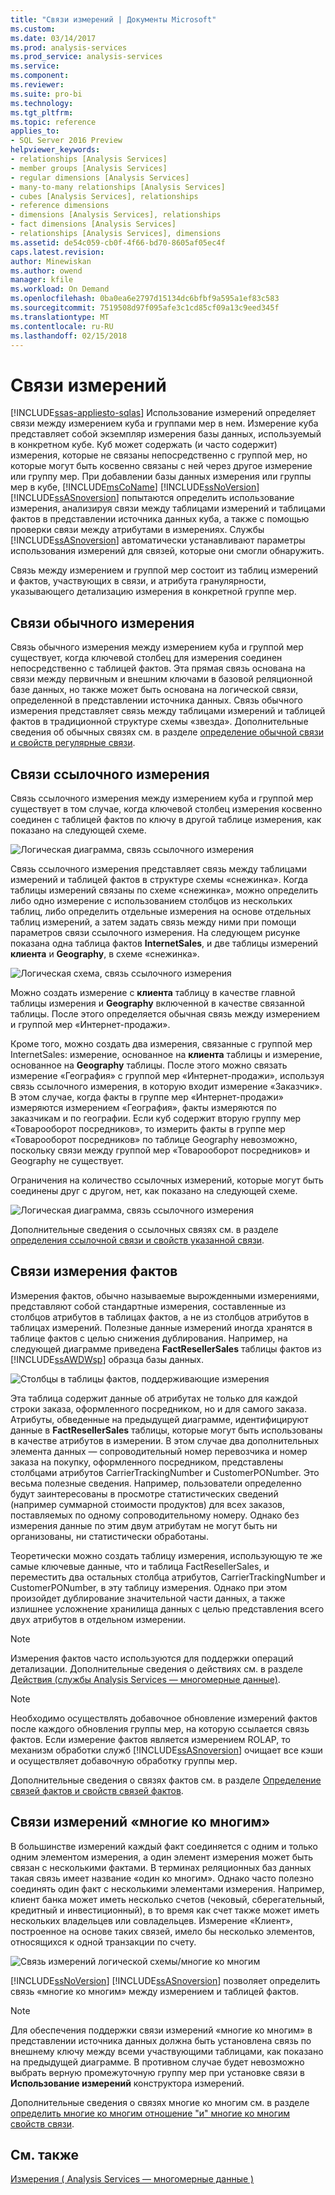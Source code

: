 ```yaml
---
title: "Связи измерений | Документы Microsoft"
ms.custom: 
ms.date: 03/14/2017
ms.prod: analysis-services
ms.prod_service: analysis-services
ms.service: 
ms.component: 
ms.reviewer: 
ms.suite: pro-bi
ms.technology: 
ms.tgt_pltfrm: 
ms.topic: reference
applies_to:
- SQL Server 2016 Preview
helpviewer_keywords:
- relationships [Analysis Services]
- member groups [Analysis Services]
- regular dimensions [Analysis Services]
- many-to-many relationships [Analysis Services]
- cubes [Analysis Services], relationships
- reference dimensions
- dimensions [Analysis Services], relationships
- fact dimensions [Analysis Services]
- relationships [Analysis Services], dimensions
ms.assetid: de54c059-cb0f-4f66-bd70-8605af05ec4f
caps.latest.revision: 
author: Minewiskan
ms.author: owend
manager: kfile
ms.workload: On Demand
ms.openlocfilehash: 0ba0ea6e2797d15134dc6bfbf9a595a1ef83c583
ms.sourcegitcommit: 7519508d97f095afe3c1cd85cf09a13c9eed345f
ms.translationtype: MT
ms.contentlocale: ru-RU
ms.lasthandoff: 02/15/2018
---
```

# <a name="dimension-relationships"></a>Связи измерений
[!INCLUDE[ssas-appliesto-sqlas](../../includes/ssas-appliesto-sqlas.md)]
Использование измерений определяет связи между измерением куба и группами мер в нем. Измерение куба представляет собой экземпляр измерения базы данных, используемый в конкретном кубе. Куб может содержать (и часто содержит) измерения, которые не связаны непосредственно с группой мер, но которые могут быть косвенно связаны с ней через другое измерение или группу мер. При добавлении базы данных измерения или группы мер в кубе, [!INCLUDE[msCoName](../../includes/msconame-md.md)] [!INCLUDE[ssNoVersion](../../includes/ssnoversion-md.md)] [!INCLUDE[ssASnoversion](../../includes/ssasnoversion-md.md)] попытаются определить использование измерения, анализируя связи между таблицами измерений и таблицами фактов в представлении источника данных куба, а также с помощью проверки связи между атрибутами в измерениях. Службы [!INCLUDE[ssASnoversion](../../includes/ssasnoversion-md.md)] автоматически устанавливают параметры использования измерений для связей, которые они смогли обнаружить.  
  
 Связь между измерением и группой мер состоит из таблиц измерений и фактов, участвующих в связи, и атрибута гранулярности, указывающего детализацию измерения в конкретной группе мер.  
  
## <a name="regular-dimension-relationships"></a>Связи обычного измерения  
 Связь обычного измерения между измерением куба и группой мер существует, когда ключевой столбец для измерения соединен непосредственно с таблицей фактов. Эта прямая связь основана на связи между первичным и внешним ключами в базовой реляционной базе данных, но также может быть основана на логической связи, определенной в представлении источника данных. Связь обычного измерения представляет связь между таблицами измерений и таблицей фактов в традиционной структуре схемы «звезда». Дополнительные сведения об обычных связях см. в разделе [определение обычной связи и свойств регулярные связи](../../analysis-services/multidimensional-models/define-a-regular-relationship-and-regular-relationship-properties.md).  
  
## <a name="reference-dimension-relationships"></a>Связи ссылочного измерения  
 Связь ссылочного измерения между измерением куба и группой мер существует в том случае, когда ключевой столбец измерения косвенно соединен с таблицей фактов по ключу в другой таблице измерения, как показано на следующей схеме.  
  
 ![Логическая диаграмма, связь ссылочного измерения](../../analysis-services/multidimensional-models-olap-logical-cube-objects/media/as-refdimension1.gif "Логическая диаграмма, связь ссылочного измерения")  
  
 Связь ссылочного измерения представляет связь между таблицами измерений и таблицей фактов в структуре схемы «снежинка». Когда таблицы измерений связаны по схеме «снежинка», можно определить либо одно измерение с использованием столбцов из нескольких таблиц, либо определить отдельные измерения на основе отдельных таблиц измерений, а затем задать связь между ними при помощи параметров связи ссылочного измерения. На следующем рисунке показана одна таблица фактов **InternetSales**, и две таблицы измерений **клиента** и **Geography**, в схеме «снежинка».  
  
 ![Логическая схема, связь ссылочного измерения](../../analysis-services/multidimensional-models-olap-logical-cube-objects/media/as-refdim-schema1.gif "логическую схему, ссылочную связь измерений")  
  
 Можно создать измерение с **клиента** таблицу в качестве главной таблицы измерения и **Geography** включенной в качестве связанной таблицы. После этого определяется обычная связь между измерением и группой мер «Интернет-продажи».  
  
 Кроме того, можно создать два измерения, связанные с группой мер InternetSales: измерение, основанное на **клиента** таблицы и измерение, основанное на **Geography** таблицы. После этого можно связать измерение «География» с группой мер «Интернет-продажи», используя связь ссылочного измерения, в которую входит измерение «Заказчик». В этом случае, когда факты в группе мер «Интернет-продажи» измеряются измерением «География», факты измеряются по заказчикам и по географии. Если куб содержит вторую группу мер «Товарооборот посредников», то измерить факты в группе мер «Товарооборот посредников» по таблице Geography невозможно, поскольку связи между группой мер «Товарооборот посредников» и Geography не существует.  
  
 Ограничения на количество ссылочных измерений, которые могут быть соединены друг с другом, нет, как показано на следующей схеме.  
  
 ![Логическая диаграмма, связь ссылочного измерения](../../analysis-services/multidimensional-models-olap-logical-cube-objects/media/as-refdimension2.gif "Логическая диаграмма, связь ссылочного измерения")  
  
 Дополнительные сведения о ссылочных связях см. в разделе [определения ссылочной связи и свойств указанной связи](../../analysis-services/multidimensional-models/define-a-referenced-relationship-and-referenced-relationship-properties.md).  
  
## <a name="fact-dimension-relationships"></a>Связи измерения фактов  
 Измерения фактов, обычно называемые вырожденными измерениями, представляют собой стандартные измерения, составленные из столбцов атрибутов в таблицах фактов, а не из столбцов атрибутов в таблицах измерений. Полезные данные измерений иногда хранятся в таблице фактов с целью снижения дублирования. Например, на следующей диаграмме приведена **FactResellerSales** таблицы фактов из [!INCLUDE[ssAWDWsp](../../includes/ssawdwsp-md.md)] образца базы данных.  
  
 ![Столбцы в таблицы фактов, поддерживающие измерения](../../analysis-services/multidimensional-models-olap-logical-cube-objects/media/as-factdim.gif "столбцы в таблицы фактов, поддерживающие измерения")  
  
 Эта таблица содержит данные об атрибутах не только для каждой строки заказа, оформленного посредником, но и для самого заказа. Атрибуты, обведенные на предыдущей диаграмме, идентифицируют данные в **FactResellerSales** таблицы, которые могут быть использованы в качестве атрибутов в измерении. В этом случае два дополнительных элемента данных — сопроводительный номер перевозчика и номер заказа на покупку, оформленного посредником, представлены столбцами атрибутов CarrierTrackingNumber и CustomerPONumber. Это весьма полезные сведения. Например, пользователи определенно будут заинтересованы в просмотре статистических сведений (например суммарной стоимости продуктов) для всех заказов, поставляемых по одному сопроводительному номеру. Однако без измерения данные по этим двум атрибутам не могут быть ни организованы, ни статистически обработаны.  
  
 Теоретически можно создать таблицу измерения, использующую те же самые ключевые данные, что и таблица FactResellerSales, и переместить два остальных столбца атрибутов, CarrierTrackingNumber и CustomerPONumber, в эту таблицу измерения. Однако при этом произойдет дублирование значительной части данных, а также излишнее усложнение хранилища данных с целью представления всего двух атрибутов в отдельном измерении.  
  
> [!NOTE]  
>  Измерения фактов часто используются для поддержки операций детализации. Дополнительные сведения о действиях см. в разделе [Действия (службы Analysis Services — многомерные данные)](../../analysis-services/multidimensional-models/actions-analysis-services-multidimensional-data.md).  
  
> [!NOTE]  
>  Необходимо осуществлять добавочное обновление измерений фактов после каждого обновления группы мер, на которую ссылается связь фактов. Если измерение фактов является измерением ROLAP, то механизм обработки служб [!INCLUDE[ssASnoversion](../../includes/ssasnoversion-md.md)] очищает все кэши и осуществляет добавочную обработку группы мер.  
  
 Дополнительные сведения о связях фактов см. в разделе [Определение связей фактов и свойств связей фактов](../../analysis-services/multidimensional-models/define-a-fact-relationship-and-fact-relationship-properties.md).  
  
## <a name="many-to-many-dimension-relationships"></a>Связи измерений «многие ко многим»  
 В большинстве измерений каждый факт соединяется с одним и только одним элементом измерения, а один элемент измерения может быть связан с несколькими фактами. В терминах реляционных баз данных такая связь имеет название «один ко многим». Однако часто полезно соединять один факт с несколькими элементами измерения. Например, клиент банка может иметь несколько счетов (чековый, сберегательный, кредитный и инвестиционный), в то время как счет также может иметь нескольких владельцев или совладельцев. Измерение «Клиент», построенное на основе таких связей, имело бы несколько элементов, относящихся к одной транзакции по счету.  
  
 ![Связь измерений логической схемы/многие ко многим](../../analysis-services/multidimensional-models-olap-logical-cube-objects/media/as-many-dimension1.gif "логической схемы/многие ко многим связь измерений")  
  
 [!INCLUDE[ssNoVersion](../../includes/ssnoversion-md.md)] [!INCLUDE[ssASnoversion](../../includes/ssasnoversion-md.md)] позволяет определить связь «многие ко многим» между измерением и таблицей фактов.  
  
> [!NOTE]  
>  Для обеспечения поддержки связи измерений «многие ко многим» в представлении источника данных должна быть установлена связь по внешнему ключу между всеми участвующими таблицами, как показано на предыдущей диаграмме. В противном случае будет невозможно выбрать верную промежуточную группу мер при установке связи в **Использование измерений** конструктора измерений.  
  
 Дополнительные сведения о связях многие ко многим см. в разделе [определить многие ко многим отношение "и" многие ко многим свойств связи](../../analysis-services/multidimensional-models/define-a-many-to-many-relationship-and-many-to-many-relationship-properties.md).  
  
## <a name="see-also"></a>См. также  
 [Измерения &#40; Analysis Services — многомерные данные &#41;](../../analysis-services/multidimensional-models-olap-logical-dimension-objects/dimensions-analysis-services-multidimensional-data.md)  
  
  
